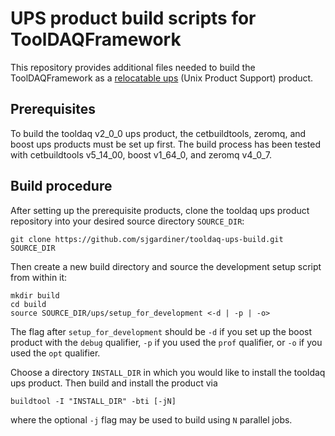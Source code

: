 # UPS product build scripts for ToolDAQFramework

This repository provides additional files needed to build the ToolDAQFramework
as a [relocatable
ups](https://cdcvs.fnal.gov/redmine/projects/ups/wiki/Documentation)
(Unix Product Support) product.

## Prerequisites

To build the tooldaq v2_0_0 ups product, the cetbuildtools, zeromq, and boost
ups products must be set up first. The build process has been tested with
cetbuildtools v5_14_00, boost v1_64_0, and zeromq v4_0_7.

## Build procedure

After setting up the prerequisite products, clone the tooldaq ups product
repository into your desired source directory `SOURCE_DIR`:
```
git clone https://github.com/sjgardiner/tooldaq-ups-build.git SOURCE_DIR
```

Then create a new build directory and source the development setup script from
within it:
```
mkdir build
cd build
source SOURCE_DIR/ups/setup_for_development <-d | -p | -o>
```
The flag after `setup_for_development` should be `-d` if you set up the boost
product with the `debug` qualifier, `-p` if you used the `prof` qualifier, or
`-o` if you used the `opt` qualifier.

Choose a directory `INSTALL_DIR` in which you would like to install the tooldaq 
ups product. Then build and install the product via
```
buildtool -I "INSTALL_DIR" -bti [-jN]
```
where the optional `-j` flag may be used to build using `N` parallel jobs.
